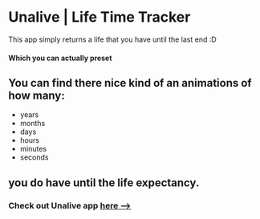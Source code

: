 # Unalive | Life Time Tracker

This app simply returns a life that you have until the last end :D 

#### Which you can actually preset

## You can find there nice kind of an animations of how many:

- years
- months
- days
- hours
- minutes
- seconds

## you do have until the life expectancy.

### Check out Unalive app [here -->](https://peter-unalive.netlify.app/)